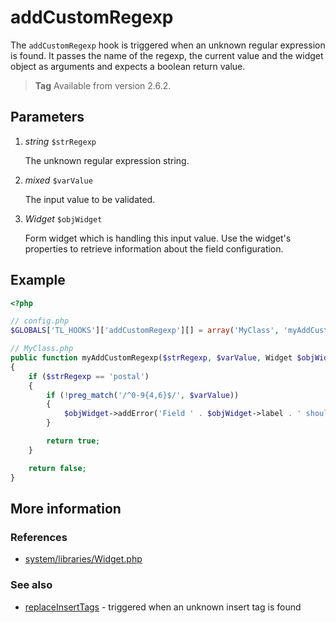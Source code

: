 # addCustomRegexp

The `addCustomRegexp` hook is triggered when an unknown regular expression is
found. It passes the name of the regexp, the current value and the widget object
as arguments and expects a boolean return value.

> **Tag** Available from version 2.6.2.


## Parameters

1. *string* `$strRegexp`

    The unknown regular expression string.

2. *mixed* `$varValue`

    The input value to be validated.

3. *Widget* `$objWidget`

    Form widget which is handling this input value.
    Use the widget's properties to retrieve information about the field configuration.


## Example

```php
<?php

// config.php
$GLOBALS['TL_HOOKS']['addCustomRegexp'][] = array('MyClass', 'myAddCustomRegexp');

// MyClass.php
public function myAddCustomRegexp($strRegexp, $varValue, Widget $objWidget)
{
    if ($strRegexp == 'postal')
    {
        if (!preg_match('/^0-9{4,6}$/', $varValue))
        {
            $objWidget->addError('Field ' . $objWidget->label . ' should be a postal code.');
        }

        return true;
    }

    return false;
}
```


## More information


### References

- [system/libraries/Widget.php](https://github.com/contao/core/blob/2.11.7/system/libraries/Widget.php#L807)


### See also

- [replaceInsertTags](replaceInsertTags.md) - triggered when an unknown insert tag is found
